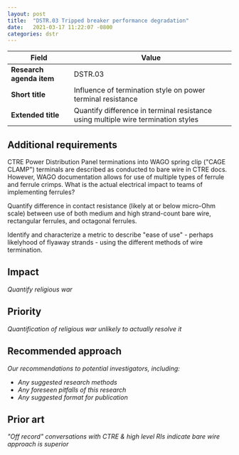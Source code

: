 ```yaml
---
layout: post
title:  "DSTR.03 Tripped breaker performance degradation"
date:   2021-03-17 11:22:07 -0800
categories: dstr
---
```


| Field  | Value |
| ------------- | ------------- |
| **Research agenda item**  | DSTR.03  |
| **Short title**  | Influence of termination style on power terminal resistance  |
| **Extended title**  | Quantify difference in terminal resistance using multiple wire termination styles |

## Additional requirements
CTRE Power Distribution Panel terminations into WAGO spring clip ("CAGE CLAMP") terminals are described as conducted to bare wire in CTRE docs. However, WAGO documentation allows for use of multiple types of ferrule and ferrule crimps. What is the actual electrical impact to teams of implementing ferrules?

Quantify difference in contact resistance (likely at or below micro-Ohm scale) between use of both medium and high strand-count bare wire, rectangular ferrules, and octagonal ferrules. 

Identify and characterize a metric to describe "ease of use" - perhaps likelyhood of flyaway strands - using the different methods of wire termination. 

## Impact
_Quantify religious war_

## Priority
_Quantification of religious war unlikely to actually resolve it_

## Recommended approach
_Our recommendations to potential investigators, including:_
- _Any suggested research methods_
- _Any foreseen pitfalls of this research_
- _Any suggested format for publication_

## Prior art
_"Off record" conversations with CTRE & high level RIs indicate bare wire approach is superior_
